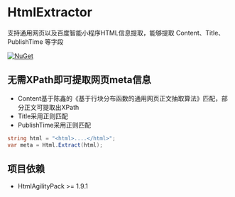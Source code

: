 # HtmlExtractor
 支持通用网页以及百度智能小程序HTML信息提取，能够提取 Content、Title、PublishTime 等字段

 [![NuGet](https://img.shields.io/nuget/v/HtmlExtractor.svg)](https://www.nuget.org/packages/HtmlExtractor/)

 ## 无需XPath即可提取网页meta信息
* Content基于陈鑫的《基于行块分布函数的通用网页正文抽取算法》匹配，部分正文可提取出XPath
* Title采用正则匹配
* PublishTime采用正则匹配

```C#
string html = "<html>....</html>";
var meta = Html.Extract(html);
```

 ##	项目依赖
- HtmlAgilityPack >= 1.9.1